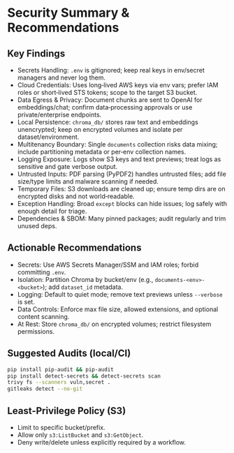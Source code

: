 # Security Summary & Recommendations

## Key Findings
- Secrets Handling: `.env` is gitignored; keep real keys in env/secret managers and never log them.
- Cloud Credentials: Uses long‑lived AWS keys via env vars; prefer IAM roles or short‑lived STS tokens; scope to the target S3 bucket.
- Data Egress & Privacy: Document chunks are sent to OpenAI for embeddings/chat; confirm data‑processing approvals or use private/enterprise endpoints.
- Local Persistence: `chroma_db/` stores raw text and embeddings unencrypted; keep on encrypted volumes and isolate per dataset/environment.
- Multitenancy Boundary: Single `documents` collection risks data mixing; include partitioning metadata or per‑env collection names.
- Logging Exposure: Logs show S3 keys and text previews; treat logs as sensitive and gate verbose output.
- Untrusted Inputs: PDF parsing (PyPDF2) handles untrusted files; add file size/type limits and malware scanning if needed.
- Temporary Files: S3 downloads are cleaned up; ensure temp dirs are on encrypted disks and not world‑readable.
- Exception Handling: Broad `except` blocks can hide issues; log safely with enough detail for triage.
- Dependencies & SBOM: Many pinned packages; audit regularly and trim unused deps.

## Actionable Recommendations
- Secrets: Use AWS Secrets Manager/SSM and IAM roles; forbid committing `.env`.
- Isolation: Partition Chroma by bucket/env (e.g., `documents-<env>-<bucket>`); add `dataset_id` metadata.
- Logging: Default to quiet mode; remove text previews unless `--verbose` is set.
- Data Controls: Enforce max file size, allowed extensions, and optional content scanning.
- At Rest: Store `chroma_db/` on encrypted volumes; restrict filesystem permissions.

## Suggested Audits (local/CI)
```bash
pip install pip-audit && pip-audit
pip install detect-secrets && detect-secrets scan
trivy fs --scanners vuln,secret .
gitleaks detect --no-git
```

## Least-Privilege Policy (S3)
- Limit to specific bucket/prefix.
- Allow only `s3:ListBucket` and `s3:GetObject`.
- Deny write/delete unless explicitly required by a workflow.

